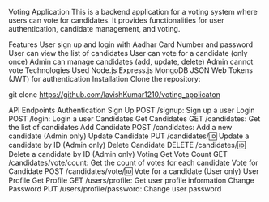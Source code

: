 Voting Application
This is a backend application for a voting system where users can vote for candidates. It provides functionalities for user authentication, candidate management, and voting.

Features
User sign up and login with Aadhar Card Number and password
User can view the list of candidates
User can vote for a candidate (only once)
Admin can manage candidates (add, update, delete)
Admin cannot vote
Technologies Used
Node.js
Express.js
MongoDB
JSON Web Tokens (JWT) for authentication
Installation
Clone the repository:

git clone https://github.com/lavishKumar1210/voting_applicaton

API Endpoints
Authentication
Sign Up
POST /signup: Sign up a user
Login
POST /login: Login a user
Candidates
Get Candidates
GET /candidates: Get the list of candidates
Add Candidate
POST /candidates: Add a new candidate (Admin only)
Update Candidate
PUT /candidates/:id: Update a candidate by ID (Admin only)
Delete Candidate
DELETE /candidates/:id: Delete a candidate by ID (Admin only)
Voting
Get Vote Count
GET /candidates/vote/count: Get the count of votes for each candidate
Vote for Candidate
POST /candidates/vote/:id: Vote for a candidate (User only)
User Profile
Get Profile
GET /users/profile: Get user profile information
Change Password
PUT /users/profile/password: Change user password
